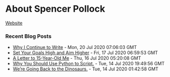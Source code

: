 # About Spencer Pollock

[Website](https://spollock.ca)

### Recent Blog Posts
<!-- blog starts -->
* [Why I Continue to Write](https://medium.com/the-post-grad-survival-guide/why-i-continue-to-write-82ce16140d78?source=rss-946d079fd083------2) - Mon, 20 Jul 2020 07:06:03 GMT
* [Set Your Goals High and Aim Higher](https://medium.com/the-post-grad-survival-guide/set-your-goals-high-and-aim-higher-248a9f1812d4?source=rss-946d079fd083------2) - Fri, 17 Jul 2020 06:59:53 GMT
* [A Letter to 15-Year-Old Me](https://medium.com/@srepollock/a-letter-to-15-year-old-me-1a70aa4a660?source=rss-946d079fd083------2) - Thu, 16 Jul 2020 05:20:08 GMT
* [Why You Should Use Python  to Script.](https://medium.com/swlh/why-you-should-use-python-to-script-8f1d591cf2c1?source=rss-946d079fd083------2) - Tue, 14 Jul 2020 19:49:56 GMT
* [We’re Going Back to the Dinosaurs.](https://medium.com/swlh/were-going-back-to-the-dinosaurs-ac7c65753d51?source=rss-946d079fd083------2) - Tue, 14 Jul 2020 01:42:58 GMT
<!-- blog ends -->
